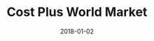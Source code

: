 ---
layout: site
title: "Cost Plus World Market"
date: 2018-01-02
categories: [fortune-500]
version: 1.3.15
major: 1
minor: 3
patch: 15
slug: cost-plus-world-market
link: https://www.worldmarket.com/
permalink: /sites/:slug
---
